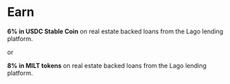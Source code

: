 # Earn

**6% in USDC Stable Coin** on real estate backed loans from the Lago lending platform.

or&#x20;

**8% in MILT tokens** on real estate backed loans from the Lago lending platform.
